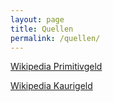 ```yaml
---
layout: page
title: Quellen
permalink: /quellen/
---
```

[Wikipedia Primitivgeld](https://de.wikipedia.org/wiki/Primitivgeld)

[Wikipedia Kaurigeld](https://de.wikipedia.org/wiki/Kaurigeld)
